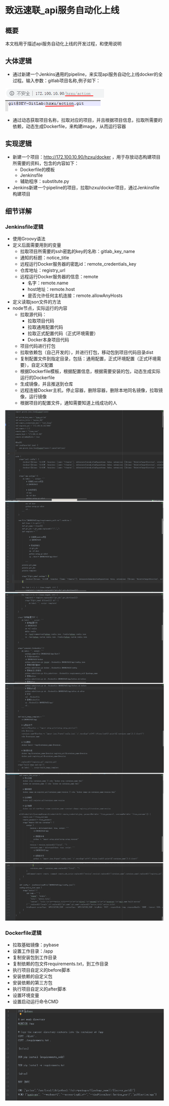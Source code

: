 # 致远速联_api服务自动化上线

## 概要
本文档用于描述api服务自动化上线的开发过程，和使用说明

## 大体逻辑
- 通过新建一个Jenkins通用的pipeline，来实现api服务自动化上线docker的全过程。输入参数：gitlab项目名称,例子如下：

![gitlab项目名称1](微信图片_20190702173709.png)
![gitlab项目名称2](Snipaste_2019-07-02_17-39-32.png)

- 通过动态获取项目名称，拉取对应的项目，并且根据项目信息，拉取所需要的依赖，动态生成Dockerfile，来构建image，从而运行容器

## 实现逻辑
- 新建一个项目：http://172.100.10.90/hzxu/docker ，用于存放动态构建项目所需要的资料，包含的内容如下：
  - Dockerfile的模板
  - Jenkinsfile
  - 辅助程序：substitute.py
- Jenkins新建一个pipeline的项目，拉取hzxu/docker项目，通过Jenkinsfile构建项目

## 细节详解

### Jenkinsfile逻辑
- 使用Groovy语法
- 定义后面需要用到的变量
  - 拉取项目所需要的ssh密匙的key的名称：gitlab_key_name
  - 通知的标题：notice_title
  - 远程运行Docker服务器的密匙id：remote_credentials_key
  - 仓库地址：registry_url
  - 远程运行Docker服务器的信息：remote
    - 名字：remote.name
    - host地址：remote.host
    - 是否允许任何主机连接：remote.allowAnyHosts
- 定义读取json文件的方法
- node节点，实际运行的内容
  - 拉取源代码：
    - 拉取项目代码
    - 拉取通用配置代码
    - 拉取正式配置代码（正式环境需要）
    - Docker本身项目代码
  - 项目代码进行打包
  - 拉取依赖包（自己开发的），并进行打包，移动包到项目代码目录dist
  - 复制配置文件到指定目录，包括：通用配置，正式环境配置（正式环境需要），自定义配置
  - 根据Dockerfile模板，根据配置信息，根据需要安装的包，动态生成实际运行的Dockerfile
  - 生成镜像，并且推送到仓库
  - 远程连接Docker主机，停止容器，删除容器，删除本地同名镜像，拉取镜像，运行镜像
  - 根据项目的配置文件，通知需要知道上线成功的人

![Jenkinsfile_example_1](j1.png)
![Jenkinsfile_example_2](j2.png)
![Jenkinsfile_example_3](j3.png)
![Jenkinsfile_example_4](j4.png)
![Jenkinsfile_example_5](j5.png)
![Jenkinsfile_example_6](j6.png)

### Dockerfile逻辑
- 拉取基础镜像：pybase
- 设置工作目录：/app
- 复制安装包到工作目录
- 复制依赖的包文件requirements.txt，到工作目录
- 执行项目自定义的before脚本
- 安装依赖的自定义包
- 安装依赖的第三方包
- 执行项目自定义的after脚本
- 设置环境变量
- 设置启动运行命令CMD

![Dockerfile_example](Dockerfile_1.png)